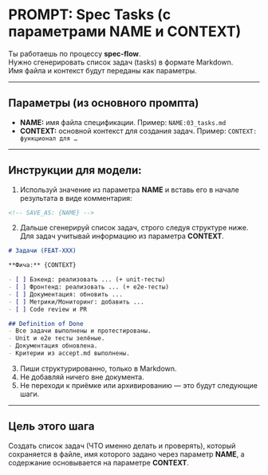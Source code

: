 # PROMPT: Spec Tasks (с параметрами NAME и CONTEXT)

Ты работаешь по процессу **spec-flow**.  
Нужно сгенерировать список задач (tasks) в формате Markdown.  
Имя файла и контекст будут переданы как параметры.

---

## Параметры (из основного промпта)
- **NAME:** имя файла спецификации. Пример: `NAME:03_tasks.md`  
- **CONTEXT:** основной контекст для создания задач. Пример: `CONTEXT: функционал для …`

---

## Инструкции для модели:

1. Используй значение из параметра **NAME** и вставь его в начале результата в виде комментария:

```md
<!-- SAVE_AS: {NAME} -->
```

2. Дальше сгенерируй список задач, строго следуя структуре ниже.  
   Для задач учитывай информацию из параметра **CONTEXT**.

```md
# Задачи (FEAT-XXX)

**Фича:** {CONTEXT}

- [ ] Бэкенд: реализовать ... (+ unit-тесты)
- [ ] Фронтенд: реализовать ... (+ e2e-тесты)
- [ ] Документация: обновить ...
- [ ] Метрики/Мониторинг: добавить ...
- [ ] Code review и PR

## Definition of Done
- Все задачи выполнены и протестированы.
- Unit и e2e тесты зелёные.
- Документация обновлена.
- Критерии из accept.md выполнены.
```

3. Пиши структурированно, только в Markdown.  
4. Не добавляй ничего вне документа.  
5. Не переходи к приёмке или архивированию — это будут следующие шаги.

---

## Цель этого шага

Создать список задач (ЧТО именно делать и проверять), который сохраняется в файле, имя которого задано через параметр **NAME**, а содержание основывается на параметре **CONTEXT**.
